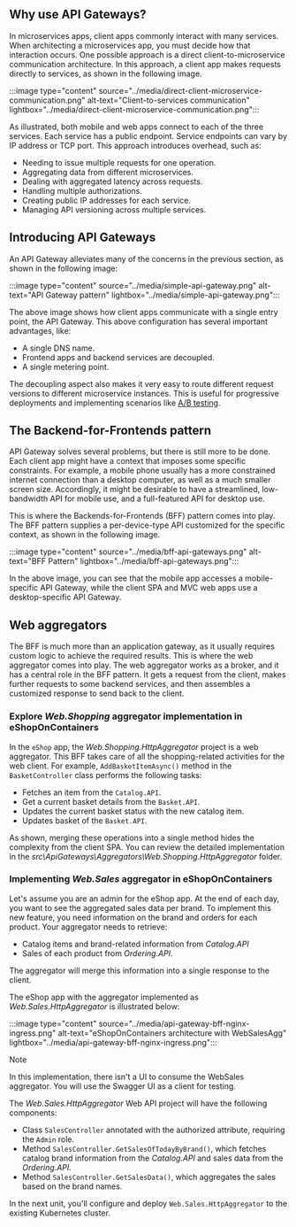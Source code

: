 ## Why use API Gateways?

In microservices apps, client apps commonly interact with many services. When architecting a microservices app, you must decide how that interaction occurs. One possible approach is a direct client-to-microservice communication architecture. In this approach, a client app makes requests directly to services, as shown in the following image.

:::image type="content" source="../media/direct-client-microservice-communication.png" alt-text="Client-to-services communication" lightbox="../media/direct-client-microservice-communication.png":::

As illustrated, both mobile and web apps connect to each of the three services. Each service has a public endpoint. Service endpoints can vary by IP address or TCP port. This approach introduces overhead, such as:

- Needing to issue multiple requests for one operation.
- Aggregating data from different microservices.
- Dealing with aggregated latency across requests.
- Handling multiple authorizations.
- Creating public IP addresses for each service.
- Managing API versioning across multiple services.

## Introducing API Gateways

An API Gateway alleviates many of the concerns in the previous section, as shown in the following image:

:::image type="content" source="../media/simple-api-gateway.png" alt-text="API Gateway pattern" lightbox="../media/simple-api-gateway.png":::

The above image shows how client apps communicate with a single entry point, the API Gateway. This above configuration has several important advantages, like:

- A single DNS name.
- Frontend apps and backend services are decoupled.
- A single metering point.

The decoupling aspect also makes it very easy to route different request versions to different microservice instances. This is useful for progressive deployments and implementing scenarios like [A/B testing](https://en.wikipedia.org/wiki/A/B_testing).

## The Backend-for-Frontends pattern

API Gateway solves several problems, but there is still more to be done. Each client app might have a context that imposes some specific constraints. For example, a mobile phone usually has a more constrained internet connection than a desktop computer, as well as a much smaller screen size. Accordingly, it might be desirable to have a streamlined, low-bandwidth API for mobile use, and a full-featured API for desktop use.

This is where the Backends-for-Frontends (BFF) pattern comes into play. The BFF pattern supplies a per-device-type API customized for the specific context, as shown in the following image.

:::image type="content" source="../media/bff-api-gateways.png" alt-text="BFF Pattern" lightbox="../media/bff-api-gateways.png":::

In the above image, you can see that the mobile app accesses a mobile-specific API Gateway, while the client SPA and MVC web apps use a desktop-specific API Gateway.

## Web aggregators

The BFF is much more than an application gateway, as it usually requires custom logic to achieve the required results. This is where the web aggregator comes into play. The web aggregator works as a broker, and it has a central role in the BFF pattern. It gets a request from the client, makes further requests to some backend services, and then assembles a customized response to send back to the client.

### Explore *Web.Shopping* aggregator implementation in eShopOnContainers

In the `eShop` app, the *Web.Shopping.HttpAggregator* project is a web aggregator. This BFF takes care of all the shopping-related activities for the web client. For example, `AddBasketItemAsync()` method in the `BasketController` class performs the following tasks:

- Fetches an item from the `Catalog.API`.
- Get a current basket details from the `Basket.API`.
- Updates the current basket status with the new catalog item.
- Updates basket of the `Basket.API`.

As shown, merging these operations into a single method hides the complexity from the client SPA. You can review the detailed implementation in the *src\ApiGateways\Aggregators\Web.Shopping.HttpAggregator* folder.

### Implementing *Web.Sales* aggregator in eShopOnContainers

Let's assume you are an admin for the eShop app. At the end of each day, you want to see the aggregated sales data per brand. To implement this new feature, you need information on the brand and orders for each product. Your aggregator needs to retrieve:

- Catalog items and brand-related information from *Catalog.API*
- Sales of each product from *Ordering.API*.

The aggregator will merge this information into a single response to the client. 

The eShop app with the aggregator implemented as *Web.Sales.HttpAggregator* is illustrated below:

:::image type="content" source="../media/api-gateway-bff-nginx-ingress.png" alt-text="eShopOnContainers architecture with WebSalesAgg" lightbox="../media/api-gateway-bff-nginx-ingress.png":::

> [!NOTE]
> In this implementation, there isn't a UI to consume the WebSales aggregator. You will use the Swagger UI as a client for testing.

The *Web.Sales.HttpAggregator* Web API project will have the following components:

- Class `SalesController` annotated with the authorized attribute, requiring the `Admin` role.
- Method `SalesController.GetSalesOfTodayByBrand()`, which fetches catalog brand information from the *Catalog.API* and sales data from the *Ordering.API*.
- Method `SalesController.GetSalesData()`, which aggregates the sales based on the brand names.

In the next unit, you'll configure and deploy `Web.Sales.HttpAggregator` to the existing Kubernetes cluster.
